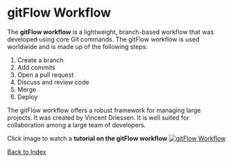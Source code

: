 # gitFlow Workflow

The **gitFlow workflow** is a lightweight, branch-based workflow that was developed using core Git commands.  The gitFlow workflow is used worldwide and is made up of the following steps:

1. Create a branch
1. Add commits 
1. Open a pull request 
1. Discuss and review code
1. Merge
1. Deploy

The gitFlow workflow offers a robust framework for managing large projects. It was created by Vincent Driessen.  It is well suited for collaboration among a large team of developers.  

Click image to watch a **tutorial on the gitFlow workflow**
[![gitFlow Workflow](https://docs.craftercms.org/en/3.0/_images/releases-gitflow.png)](https://www.youtube.com/watch?v=47E-jcuQz5c&index=1&list=PLg7s6cbtAD17Gw5u8644bgKhgRLiJXdX4 "Video Tutorial")

[Back to Index](README.md)
